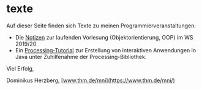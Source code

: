 # texte

Auf dieser Seite finden sich Texte zu meinen Programmierveranstaltungen:

* Die [Notizen](https://denkspuren.github.io/texte/oop/NotizenWS2019.md.html) zur laufenden Vorlesung (Objektorientierung, OOP) im WS 2019/20
* Ein [Processing-Tutorial](https://denkspuren.github.io/texte/processing/Tutorial.md.html) zur Erstellung von interaktiven Anwendungen in Java unter Zuhilfenahme der Processing-Bibliothek.

Viel Erfolg,

Dominikus Herzberg, [www.thm.de/mni](https://www.thm.de/mni/)
